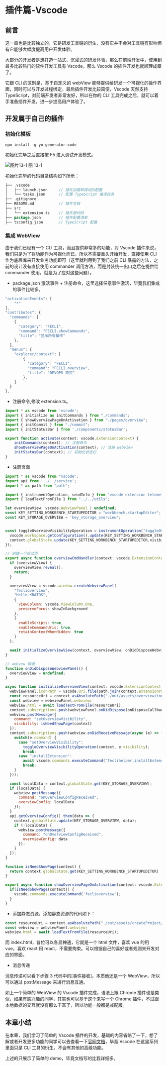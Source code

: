 # 插件篇-Vscode

## 前言

这一章也是比较独立的，它是研发工具链的衍生，没有它并不会对工具链有影响但有它能够大幅度提高用户开发体验。

大部分的开发者是想打造一站式、沉浸式的研发体验，那么在前端开发中，使用到最多比较热门的软件开发工具有 Vscode，那么 Vscode 的插件开发也就顺理成章了。

它跟 CLI 的区别是，基于自定义的 webView 能够提供给研发一个可视化的操作界面，同时可以与开发过程绑定，最后插件开发比较简便，Vscode 天然支持 TypeScript，对前端开发者非常友好，所以在你的 CLI 工具完成之后，就可以着手准备插件开发，进一步提高用户体验了。

## 开发属于自己的插件

### 初始化模板

```shell
npm install -g yo generator-code
```

初始化完毕之后直接按 F5 进入调试开发模式。

<div class="image-container">
    <img src="./docs/nodeDevops/images/126.png" alt="图片13-1" title="图片13-1" >
    <span class="image-title">图 13-1 </span>
</div>

初始化完毕的代码目录结构如下所示：

```go
├── .vscode
│   ├── launch.json     // 插件加载和调试的配置
│   └── tasks.json      // 配置 TypeScript 编译任务
├── .gitignore         
├── README.md           // 插件文档
├── src
│   └── extension.ts    // 插件源代码
├── package.json        // 插件配置清单
├── tsconfig.json       // TypeScript 配置
```

### 集成 WebView

由于我们已经有一个 CLI 工具，而且提供非常多的功能，对 Vscode 插件来说，我们只是为了将功能作为可视化而已，所以不需要重头开始开发，直接使用 CLI 作为底层库来开发业务功能即可（这里就利用到了我们之前 CLI 暴露的方法，之前的设计没有直接使用 commander 调用方法，而是封装统一出口之后在提供给 commander 使用，就是为了应对这些问题）。

* package.json 激活事件 + 注册命令，这里选择任意事件激活，毕竟我们集成的事件比较多。

```js
"activationEvents": [
    "*"
],
"contributes": {
  "commands": [
    {
      "category": "FECLI",
      "command": "FECLI.showCommands",
      "title": "显示所有操作"
    },
  ],
  "menus": {
    "explorer/context": [
        {
          "category": "FECLI",
          "command": "FECLI.overview",
          "title": "DEVOPS 首页"
        },
    ]
  }
},
```

* 注册命令,修改 extension.ts。

```ts
import * as vscode from 'vscode';
import { initialize as initCommands } from "./commands";
import { showOverviewPageOnActivation } from "./pages/overview";
import { initCommit } from "./commit";
import { initStatusBar } from './components/statusBar';

export function activate(context: vscode.ExtensionContext) {
	initCommands(context); // 注册命令
	showOverviewPageOnActivation(context); // 注册 webview
	initStatusBar(context); // 初始化状态栏
}
```

* 注册页面

```js
import * as vscode from "vscode";
import api from '../../service';
import * as path from "path";

import { instrumentOperation, sendInfo } from "vscode-extension-telemetry-wrapper";
import { loadTextFromFile } from "../../utils";

let overviewView: vscode.WebviewPanel | undefined;
const KEY_SETTING_WORKBENCH_STARTUPEDITOR = "workbench.startupEditor";
const KEY_STORAGE_OVERVIEW = 'key_storage_overview';


const toggleOverviewVisibilityOperation = instrumentOperation("toggleOverviewVisibility", (operationId: string, context: vscode.ExtensionContext, visibility: boolean) => {
  vscode.workspace.getConfiguration().update(KEY_SETTING_WORKBENCH_STARTUPEDITOR, visibility ? 'welcomePage' : 'newUntitledFile',vscode.ConfigurationTarget.Workspace);
  context.globalState.update(KEY_SETTING_WORKBENCH_STARTUPEDITOR,visibility)
});

// 创建一个启动页
export async function overviewCmdHandler(context: vscode.ExtensionContext, operationId: string, showInBackground: boolean = false) {
  if (overviewView) {
    overviewView.reveal();
    return;
  }

  overviewView = vscode.window.createWebviewPanel(
    "feclioverview",
    "Hello KRATOS",
    {
      viewColumn: vscode.ViewColumn.One,
      preserveFocus: showInBackground
    },
    {
      enableScripts: true,
      enableCommandUris: true,
      retainContextWhenHidden: true
    }
  );

  await initializeOverviewView(context, overviewView, onDidDisposeWebviewPanel);
}

// webvew 销毁
function onDidDisposeWebviewPanel() {
  overviewView = undefined;
}

async function initializeOverviewView(context: vscode.ExtensionContext, webviewPanel: vscode.WebviewPanel, onDisposeCallback: () => void) {
  webviewPanel.iconPath = vscode.Uri.file(path.join(context.extensionPath, "logo.lowres.png"));
  const resourceUri = context.asAbsolutePath("./out/assets/overview/index.html");
  const webview = webviewPanel.webview;
  webview.html = await loadTextFromFile(resourceUri);
  context.subscriptions.push(webviewPanel.onDidDispose(onDisposeCallback));
  webview.postMessage({
    command: "setOverviewVisibility",
    visibility: isNeedShowPage(context)
  });
  context.subscriptions.push(webview.onDidReceiveMessage(async (e) => {
    switch(e.command) {
      case "setOverviewVisibility":
        toggleOverviewVisibilityOperation(context, e.visibility);
        break;
      case "installExtension":
        await vscode.commands.executeCommand("feclihelper.installExtension", e.extName, e.displayName);
        break;
    }
  }));

  const localData = context.globalState.get(KEY_STORAGE_OVERVIEW);
  if (localData) {
    webview.postMessage({
      command: "onOverviewConfigReceived",
      overviewConfig: localData
    });
  }
  api.getOverviewConfig().then(data => {
    context.globalState.update(KEY_STORAGE_OVERVIEW, data);
    if (!localData) {
      webview.postMessage({
        command: "onOverviewConfigReceived",
        overviewConfig: data
      });
    }
  });
}

function isNeedShowPage(context) {
  return context.globalState.get(KEY_SETTING_WORKBENCH_STARTUPEDITOR)
}

export async function showOverviewPageOnActivation(context: vscode.ExtensionContext) {
  if(isNeedShowPage(context)) {
    vscode.commands.executeCommand('feclioverview');
  }
}
```

* 添加静态资源，添加静态资源的代码如下：

```js
const resourceUri = context.asAbsolutePath("./out/assets/createProject/index.html");
const webview = webviewPanel.webview;
webview.html = await loadTextFromFile(resourceUri);
```

而 index.html，各位可以各显神通，它就是一个 html 文件，喜欢 vue 的用 vue，喜欢 react 用 react，不需要拘束。可以根据自己的喜好或者规则来开发对应的界面。

* 消息传递

消息传递可以看下步骤 3 代码中的[事件接收]，本质他还是一个 WebView，所以可以通过 postMessage 来进行消息互通。

如上一个简单的 WebView 的 Vscode 插件完成，语法上跟 Chrome 插件也是类似，如果有感兴趣的同学，其实也可以基于这个来写一个 Chrome 插件，不过跟本地数据的交互就没有那么丰富了，所以功能一般都是减配版。

## 本章小结

在本章，我们学习了简单的 Vscode 插件的开发，基础的内容省略了一下，想了解或者开发更多功能的同学可以去查看一下[官网文档](https://code.visualstudio.com/docs)，毕竟 Vscode 在这里系列里面只是 CLI 工具的衍生，不会有其他的高级功能。

上述的只展示了简单的 demo，毕竟文档写的比我详细多。
